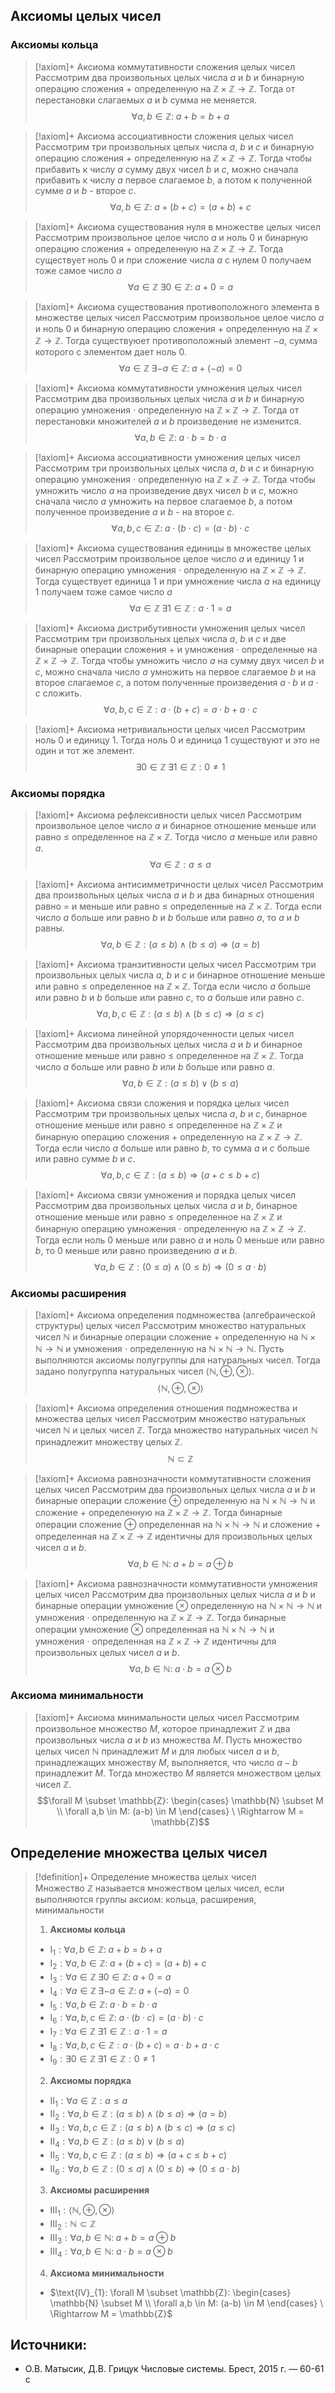 ## Aксиомы целых чисел
### Аксиомы кольца
> [!axiom]+ Аксиомa коммутативности сложения целых чисел
> Рассмотрим два произвольных целых числа $a$ и $b$ и бинарную операцию сложения $+$ определенную на $\mathbb{Z \times Z \rightarrow Z}$. Тогда от перестановки слагаемых $a$ и $b$ сумма не меняется.
> $$\forall a, b \in \mathbb Z: \; a + b = b + a$$

> [!axiom]+ Аксиомa aссоциативности сложения целых чисел
> Рассмотрим три произвольных целых числа $a$, $b$ и $c$ и бинарную операцию сложения $+$ определенную на $\mathbb{Z \times Z \rightarrow Z}$. Тогда чтобы прибавить к числу $a$ сумму двух чисел $b$ и $c$, можно сначала прибавить к числу $a$ первое слагаемое $b$, а потом к полученной сумме $a$ и $b$ - второе $c$.
> $$\forall a, b \in \mathbb Z: \; a + (b + c) = (a + b) + c$$

> [!axiom]+ Аксиомa существования нуля в множестве целых чисел
> Рассмотрим произвольное целое число $a$ и ноль $0$ и бинарную операцию сложения $+$ определенную на $\mathbb{Z \times Z \rightarrow Z}$. Тогда существует ноль $0$ и при сложение числа $a$ с нулем $0$ получаем тоже самое число $a$
> $$\forall a \in \mathbb Z \; \exists 0 \in \mathbb Z: \; a + 0 = a$$

> [!axiom]+ Аксиомa существования противоположного элемента в множестве целых чисел
> Рассмотрим произвольное целое число $a$ и ноль $0$ и бинарную операцию сложения $+$ определенную на $\mathbb{Z \times Z \rightarrow Z}$. Тогда существуюет противоположный элемент $-a$, сумма которого с элементом дает ноль $0$.
> $$\forall a \in \mathbb Z \; \exists -a \in \mathbb Z: \; a + (-a) = 0$$

> [!axiom]+ Аксиомa коммутативности умножения целых чисел
> Рассмотрим два произвольных целых числа $a$ и $b$ и бинарную операцию умножения $\cdot$ определенную на $\mathbb{Z \times Z \rightarrow Z}$. Тогда от перестановки множителей $a$ и $b$ произведение не изменится.
> $$\forall a,b \in \mathbb Z: \; a \cdot b = b \cdot a$$

> [!axiom]+ Аксиомa ассоциативности умножения целых чисел
> Рассмотрим три произвольных целых числа $a$, $b$ и $c$ и бинарную операцию умножения $\cdot$ определенную на $\mathbb{Z \times Z \rightarrow Z}$. Тогда чтобы умножить число $a$ на произведение двух чисел $b$ и $c$, можно сначала число $a$ умножить на первоe слагаемое $b$, а потом полученное произведение $a$ и $b$ - на второе $c$.
> $$\forall a,b,c \in \mathbb Z: \; a \cdot (b \cdot c) = (a \cdot b) \cdot c$$

> [!axiom]+ Аксиомa существования единицы в множестве целых чисел
> Рассмотрим произвольное целое число $a$ и единицу $1$ и бинарную операцию умножения $\cdot$ определенную на $\mathbb{Z \times Z \rightarrow Z}$. Тогда существует единица $1$ и при умножение числа $a$ на единицу $1$ получаем тоже самое число $a$ 
> $$\forall a \in \mathbb Z \; \exists 1 \in \mathbb Z: a \cdot 1 = a$$

> [!axiom]+ Аксиомa дистрибутивности умножения целых чисел
> Рассмотрим три произвольных целых числа $a$, $b$ и $c$ и две бинарные операции сложения $+$ и умножения $\cdot$ определенные на $\mathbb{Z \times Z \rightarrow Z}$. Тогда чтобы умножить число $a$ на сумму двух чисел $b$ и $c$, можно сначала число $a$ умножить на первое слагаемое $b$ и на второе слагаемое $c$, а потом полученные произведения $a \cdot b$ и $a \cdot c$ сложить. 
> $$\forall a, b, c \in \mathbb Z: a \cdot (b + c) = a \cdot b + a \cdot c$$

> [!axiom]+ Аксиомa нетривиальности целых чисел
> Рассмотрим ноль $0$ и единицу $1$. Тогда ноль $0$ и единица $1$ существуют и это не один и тот же элемент.
> $$\exists 0 \in \mathbb Z \; \exists 1 \in \mathbb Z: 0 \neq 1$$

### Аксиомы порядка
> [!axiom]+ Аксиомa рефлексивности целых чисел
> Рассмотрим произвольное целое число $a$ и бинарное отношение меньше или равно $\leqslant$ определенное на $\mathbb{Z \times Z}$. Тогда число $a$ меньше или равно $a$.
> $$\forall a \in \mathbb Z: a \leqslant a$$

> [!axiom]+ Аксиомa антисимметричности целых чисел
> Рассмотрим два произвольных целых числа $a$ и $b$ и два бинарных отношения равно $=$ и меньше или равно $\leqslant$ определенные на $\mathbb{Z \times Z}$. Тогда если число $a$ больше или равно $b$ и $b$ больше или равно $a$, то $a$ и $b$ равны. 
> $$\forall a, b \in \mathbb Z: (a \leqslant b) \land (b \leqslant a) \Rightarrow (a = b)$$

> [!axiom]+ Аксиомa транзитивности целых чисел
> Рассмотрим три произвольных целых числа $a$, $b$ и $c$ и бинарное отношение меньше или равно $\leqslant$ определенное на $\mathbb{Z \times Z}$. Тогда если число $a$ больше или равно $b$ и $b$ больше или равно $c$, то $a$ больше или равно $c$.  
> $$\forall a, b, c \in \mathbb Z: (a \leqslant b) \land (b \leqslant c) \Rightarrow (a \leqslant c)$$

> [!axiom]+ Аксиомa линейной упорядоченности целых чисел
> Рассмотрим два произвольных целых числа $a$ и $b$ и бинарное отношение меньше или равно $\leqslant$ определенное на $\mathbb{Z \times Z}$. Тогда число $a$ больше или равно $b$ или $b$ больше или равно $a$.
> $$\forall a, b \in \mathbb Z: (a \leqslant b) \lor (b \leqslant a)$$

> [!axiom]+ Аксиомa связи сложения и порядка целых чисел
> Рассмотрим три произвольных целых числа $a$, $b$ и $c$, бинарное отношение меньше или равно $\leqslant$ определенное на $\mathbb{Z \times Z}$ и бинарную операцию сложения $+$ определенную на $\mathbb{Z \times Z \rightarrow Z}$. Тогда если число $a$ больше или равно $b$, то сумма $a$ и $c$ больше или равно сумме $b$ и $c$. 
> $$\forall a, b, c \in \mathbb Z: (a \leqslant b) \Rightarrow (a + c \leqslant b + c)$$

> [!axiom]+ Аксиомa связи умножения и порядка целых чисел
> Рассмотрим два произвольных целых числа $a$ и $b$, бинарное отношение меньше или равно $\leqslant$ определенное на $\mathbb{Z \times Z}$ и бинарную операцию умножения $\cdot$ определенную на $\mathbb{Z \times Z \rightarrow Z}$. Тогда если ноль $0$ меньше или равно $a$ и ноль $0$ меньше или равно $b$, то $0$ меньше или равно произведению $a$ и $b$.
> $$\forall a, b \in \mathbb Z: (0 \leqslant a) \land (0 \leqslant b)\Rightarrow (0 \leqslant a \cdot b)$$

### Аксиомы расширения
> [!axiom]+ Аксиомa определения подмножества (алгебраической структуры) целых чисел
> Рассмотрим множество натуральных чисел $\mathbb{N}$ и бинарные операции сложение $+$ определенную на $\mathbb{N \times N \rightarrow N}$ и умножения $\cdot$ определенную на $\mathbb{N \times N \rightarrow N}$. Пусть выполняются аксиомы полугруппы для натуральных чисел. Тогда задано полугруппа натуральных чисел $\langle\mathbb{N}, \oplus, \otimes\rangle$.
> $$\langle\mathbb{N}, \oplus, \otimes\rangle$$

> [!axiom]+ Аксиомa определения отношения подмножества и множества целых чисел
> Рассмотрим множество натуральных чисел $\mathbb{N}$ и целых чисел $\mathbb{Z}$. Тогда множество натуральных чисел $\mathbb{N}$ принадлежит множеству целых $\mathbb{Z}$. 
> $$\mathbb{N}\subset \mathbb{Z}$$

> [!axiom]+ Аксиомa равнозначности коммутативности сложения целых чисел
> Рассмотрим два произвольных целых числа $a$ и $b$ и бинарные операции сложение $\oplus$ определенную на $\mathbb{N \times N \rightarrow N}$ и сложение $+$ определенную на $\mathbb{Z \times Z \rightarrow Z}$. Тогда бинарные операции сложение $\oplus$ определенная на $\mathbb{N \times N \rightarrow N}$ и сложение $+$ определенная на $\mathbb{Z \times Z \rightarrow Z}$ идентичны для произвольных целых чисел $a$ и $b$.
> $$\forall a, b \in \mathbb N: \; a + b = a \oplus b$$

> [!axiom]+ Аксиомa равнозначности коммутативности умножения целых чисел
> Рассмотрим два произвольных целых числа $a$ и $b$ и бинарные операции умножение $\otimes$ определенную на $\mathbb{N \times N \rightarrow N}$ и умножения $\cdot$ определенную на $\mathbb{Z \times Z \rightarrow Z}$. Тогда бинарные операции умножение $\otimes$ определенная на $\mathbb{N \times N \rightarrow N}$ и умножения $\cdot$ определенная на $\mathbb{Z \times Z \rightarrow Z}$ идентичны для произвольных целых чисел $a$ и $b$.
> $$\forall a, b \in \mathbb N: \; a \cdot b = a \otimes b$$

### Аксиома минимальности
> [!axiom]+ Аксиомa минимальности целых чисел
> Рассмотрим произвольное множество $M$, которое принадлежит $\mathbb{Z}$ и два произвольных числа $a$ и $b$ из множества $M$. Пусть множество целых чисел $\mathbb N$ принадлежит $M$ и для любых чисел $a$ и $b$, принадлежащих множеству $M$, выполняется, что число $a-b$ принадлежит $M$. Тогда множество $M$ является множеством целых чисел $\mathbb{Z}$. 
> $$\forall M \subset \mathbb{Z}: \begin{cases} \mathbb{N} \subset M \\ \forall a,b \in M: (a-b) \in M \end{cases} \ \Rightarrow M = \mathbb{Z}$$

## Определение множества целых чисел
> [!definition]+ Определение множества целых чисел
> Множество $\mathbb Z$ называется множеством целых чисел, если выполняются группы аксиом: кольца, расширения, минимальности
> 1. **Аксиомы кольца**
> 	* $\text{I}_{1}: \forall a, b \in \mathbb Z: \; a + b = b + a$
> 	* $\text{I}_{2}: \forall a, b \in \mathbb Z: \; a + (b + c) = (a + b) + c$
> 	* $\text{I}_{3}: \forall a \in \mathbb Z \; \exists 0 \in \mathbb Z: \; a + 0 = a$
> 	* $\text{I}_{4}: \forall a \in \mathbb Z \; \exists -a \in \mathbb Z: \; a + (-a) = 0$
> 	* $\text{I}_{5}: \forall a,b \in \mathbb Z: \; a \cdot b = b \cdot a$
> 	* $\text{I}_{6}: \forall a,b,c \in \mathbb Z: \; a \cdot (b \cdot c) = (a \cdot b) \cdot c$
> 	* $\text{I}_{7}: \forall a \in \mathbb Z \; \exists 1 \in \mathbb Z: a \cdot 1 = a$
> 	* $\text{I}_{8}: \forall a, b, c \in \mathbb Z: a \cdot (b + c) = a \cdot b + a \cdot c$
> 	* $\text{I}_{9}: \exists 0 \in \mathbb Z \; \exists 1 \in \mathbb Z: 0 \neq 1$
> 2. **Аксиомы порядка**
> 	* $\text{II}_{1}: \forall a \in \mathbb Z: a \leqslant a$
> 	* $\text{II}_{2}: \forall a, b \in \mathbb Z: (a \leqslant b) \land (b \leqslant a) \Rightarrow (a = b)$
> 	* $\text{II}_{3}: \forall a, b, c \in \mathbb Z: (a \leqslant b) \land (b \leqslant c) \Rightarrow (a \leqslant c)$
> 	* $\text{II}_{4}: \forall a, b \in \mathbb Z: (a \leqslant b) \lor (b \leqslant a)$
> 	* $\text{II}_{5}: \forall a, b, c \in \mathbb Z: (a \leqslant b) \Rightarrow (a + c \leqslant b + c)$
> 	* $\text{II}_{6}: \forall a, b \in \mathbb Z: (0 \leqslant a) \land (0 \leqslant b)\Rightarrow (0 \leqslant a \cdot b)$
> 3. **Аксиомы расширения**
> 	* $\text{III}_{1}: \langle\mathbb{N}, \oplus, \otimes\rangle$
> 	* $\text{III}_{2}: \mathbb{N}\subset \mathbb{Z}$
> 	* $\text{III}_{3}: \forall a, b \in \mathbb N: \; a + b = a \oplus b$
> 	* $\text{III}_{4}: \forall a, b \in \mathbb N: \; a \cdot b = a \otimes b$
> 4. **Аксиома минимальности**
> 	* $\text{IV}_{1}: \forall M \subset \mathbb{Z}: \begin{cases} \mathbb{N} \subset M \\ \forall a,b \in M: (a-b) \in M \end{cases} \ \Rightarrow M = \mathbb{Z}$
> 

## Источники:
* О.В. Матысик, Д.В. Грицук Числовые системы. Брест, 2015 г. — 60-61 с
